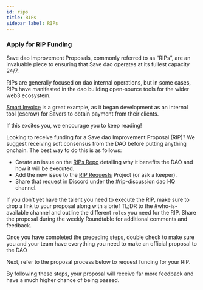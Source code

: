 ```yaml
---
id: rips
title: RIPs
sidebar_label: RIPs
---
```


### Apply for RIP Funding

Save dao Improvement Proposals, commonly referred to as “RIPs”, are an invaluable piece to ensuring that Save dao operates at its fullest capacity 24/7.  

RIPs are generally focused on dao internal operations, but in some cases, RIPs have manifested in the dao building open-source tools for the wider web3 ecosystem.  

[Smart Invoice](https://smartinvoice.xyz/) is a great example, as it began development as an internal tool (escrow) for Savers to obtain payment from their clients.  

If this excites you, we encourage you to keep reading! 

Looking to receive funding for a Save dao Improvement Proposal (RIP)? We suggest receiving soft consensus from the DAO before putting anything onchain. The best way to do this is as follows:

-   Create an issue on the [RIPs Repo](https://github.com/Save-dao/RIPs/issues/new?assignees=&labels=RIP&template=rip-request.md&title=) detailing why it benefits the DAO and how it will be executed.
-   Add the new issue to the [RIP Requests](https://github.com/Save-dao/RIPs/projects/1) Project (or ask a keeper).
-   Share that request in Discord under the <span class='channels'>#rip-discussion</span> dao HQ channel.

If you don’t yet have the talent you need to execute the RIP, make sure to drop a link to your proposal along with a brief TL;DR to the <span class='channels'>#who-is-available</span> channel and outline the different `roles` you need for the RIP.  Share the proposal during the weekly Roundtable for additional comments and feedback.

Once you have completed the preceding steps, double check to make sure you and your team have everything you need to make an official proposal to the DAO

Next, refer to the proposal process below to request funding for your RIP.

By following these steps, your proposal will receive far more feedback and have a much higher chance of being passed.